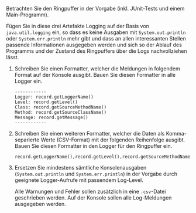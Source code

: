 Betrachten Sie den Ringpuffer in der Vorgabe (inkl. JUnit-Tests und einem Main-Programm).

Fügen Sie in diese drei Artefakte Logging auf der Basis von `java.util.logging` ein, so
dass es keine Ausgaben mit `System.out.println` oder `System.err.println` mehr gibt und
dass an allen interessanten Stellen passende Informationen ausgegeben werden und sich so
der Ablauf des Programms und der Zustand des Ringpuffers über die Logs nachvollziehen
lässt.


1.  Schreiben Sie einen Formatter, welcher die Meldungen in folgendem Format auf der
    Konsole ausgibt. Bauen Sie diesen Formatter in alle Logger ein.

    ```
    ------------
    Logger: record.getLoggerName()
    Level: record.getLevel()
    Class: record.getSourceMethodName()
    Method: record.getSourceClassName()
    Message: record.getMessage()
    ------------
    ```

2.  Schreiben Sie einen weiteren Formatter, welcher die Daten als Komma-separierte Werte
    (CSV-Format) mit der folgenden Reihenfolge ausgibt. Bauen Sie diesen Formatter in
    den Logger für den Ringpuffer ein.

    ```
    record.getLoggerName(),record.getLevel(),record.getSourceMethodName(),record.getSourceClassName(),record.getMessage()
    ```

3.  Ersetzen Sie mindestens sämtliche Konsolenausgaben (`System.out.println` und
    `System.err.println`) in der Vorgabe durch geeignete Logger-Aufrufe mit passendem
    Log-Level.

    Alle Warnungen und Fehler sollen zusätzlich in eine `.csv`-Datei geschrieben werden.
    Auf der Konsole sollen alle Log-Meldungen ausgegeben werden.
